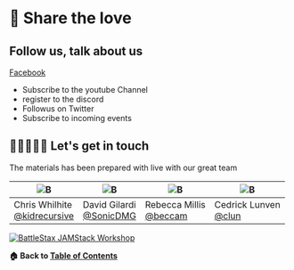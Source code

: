 # 💚 Share the love

## Follow us, talk about us

<a href="https://www.facebook.com/sharer/sharer.php?u=https://github.com/datastaxdevs/workshop-battlestax/blob/master/README.md">Facebook</a>

- Subscribe to the youtube Channel
- register to the discord
- Followus on Twitter
- Subscribe to incoming events


## 🧑🏻‍🤝‍🧑🏽 Let's get in touch

The materials has been prepared with live with our great team

| ![B](./tutorial/crew/chris.png) | ![B](./tutorial/crew/david.png) | ![B](./tutorial/crew/rebecca.png) | ![B](./tutorial/crew/cedrick.png)|
|--- | --- | --- | --- |
| Chris Whilhite <br>[@kidrecursive](https://github.com/kidrecursive) | David Gilardi <br>[@SonicDMG](https://github.com/SonicDMG)| Rebecca Millis <br>[@beccam](https://github.com/beccam) | Cedrick Lunven<br>[@clun](https://github.com/clun)|



[![BattleStax JAMStack Workshop](./tutorial/thankyou.gif)]()


**🏠 Back to [Table of Contents](./README.md#%EF%B8%8F-table-of-contents)** 